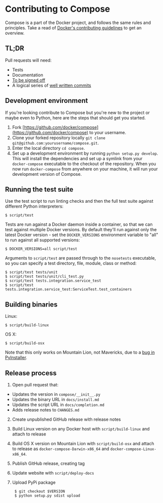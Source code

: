 # Contributing to Compose

Compose is a part of the Docker project, and follows the same rules and
principles. Take a read of [Docker's contributing guidelines](https://github.com/docker/docker/blob/master/CONTRIBUTING.md)
to get an overview.

## TL;DR

Pull requests will need:

 - Tests
 - Documentation
 - [To be signed off](https://github.com/docker/docker/blob/master/CONTRIBUTING.md#sign-your-work)
 - A logical series of [well written commits](https://github.com/alphagov/styleguides/blob/master/git.md)

## Development environment

If you're looking contribute to Compose
but you're new to the project or maybe even to Python, here are the steps
that should get you started.

1. Fork [https://github.com/docker/compose](https://github.com/docker/compose)
   to your username.
2. Clone your forked repository locally `git clone git@github.com:yourusername/compose.git`.
3. Enter the local directory `cd compose`.
4. Set up a development environment by running `python setup.py develop`. This
   will install the dependencies and set up a symlink from your `docker-compose`
   executable to the checkout of the repository. When you now run
   `docker-compose` from anywhere on your machine, it will run your development
   version of Compose.

## Running the test suite

Use the test script to run linting checks and then the full test suite against
different Python interpreters:

    $ script/test

Tests are run against a Docker daemon inside a container, so that we can test
against multiple Docker versions. By default they'll run against only the latest
Docker version - set the `DOCKER_VERSIONS` environment variable to "all" to run
against all supported versions:

    $ DOCKER_VERSIONS=all script/test

Arguments to `script/test` are passed through to the `nosetests` executable, so
you can specify a test directory, file, module, class or method:

    $ script/test tests/unit
    $ script/test tests/unit/cli_test.py
    $ script/test tests.integration.service_test
    $ script/test tests.integration.service_test:ServiceTest.test_containers

## Building binaries

Linux:

    $ script/build-linux

OS X:

    $ script/build-osx

Note that this only works on Mountain Lion, not Mavericks, due to a
[bug in PyInstaller](http://www.pyinstaller.org/ticket/807).

## Release process

1. Open pull request that:
 - Updates the version in `compose/__init__.py`
 - Updates the binary URL in `docs/install.md`
 - Updates the script URL in `docs/completion.md`
 - Adds release notes to `CHANGES.md`
2. Create unpublished GitHub release with release notes
3. Build Linux version on any Docker host with `script/build-linux` and attach
   to release
4. Build OS X version on Mountain Lion with `script/build-osx` and attach to
   release as `docker-compose-Darwin-x86_64` and `docker-compose-Linux-x86_64`.
5. Publish GitHub release, creating tag
6. Update website with `script/deploy-docs`
7. Upload PyPi package

        $ git checkout $VERSION
        $ python setup.py sdist upload
